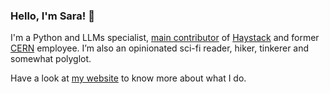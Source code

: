 ### Hello, I'm Sara! 👋

I'm a Python and LLMs specialist, [main contributor](https://github.com/deepset-ai/haystack/graphs/contributors) of [Haystack](https://haystack.deepset.ai/) and former [CERN](https://home.cern/) employee. I’m also an opinionated sci-fi reader, hiker, tinkerer and somewhat polyglot.

Have a look at [my website](https://www.zansara.dev/) to know more about what I do.
